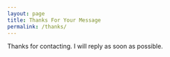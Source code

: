 ```yaml
---
layout: page
title: Thanks For Your Message
permalink: /thanks/
---
```

Thanks for contacting. I will reply as soon as possible.